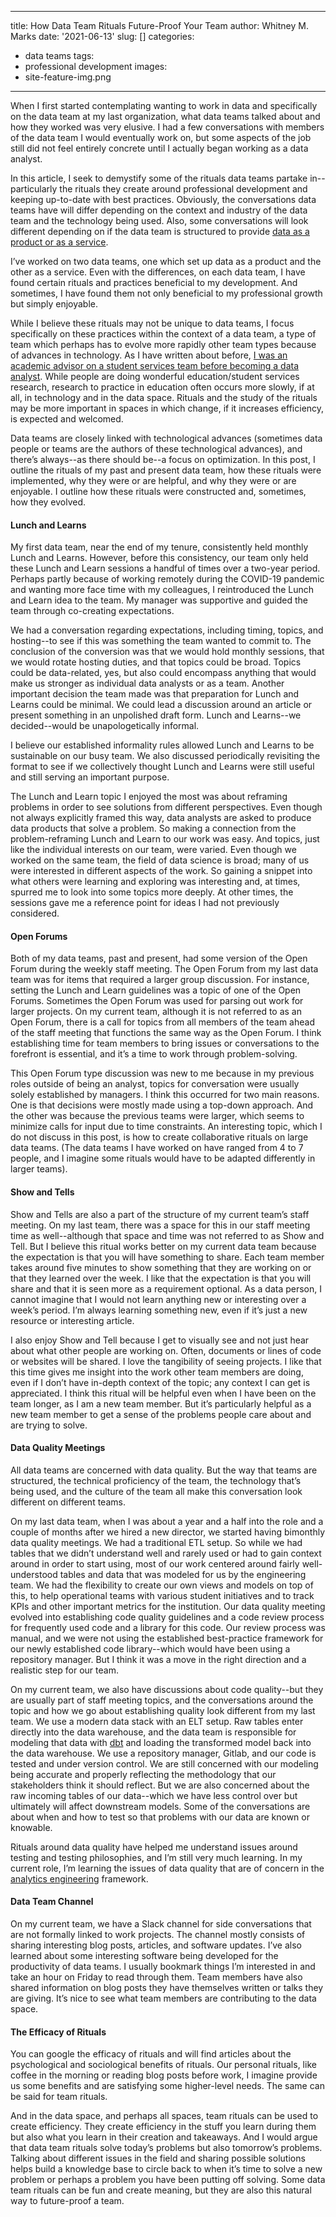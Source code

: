  
---
title: How Data Team Rituals Future-Proof Your Team
author: Whitney M. Marks
date: '2021-06-13'
slug: []
categories:
  - data teams
tags:
  - professional development
images:
  - site-feature-img.png
---

When I first started contemplating wanting to work in data and specifically on the data team at my last organization, what data teams talked about and how they worked was very elusive. I had a few conversations with members of the data team I would eventually work on, but some aspects of the job still did not feel entirely concrete until I actually began working as a data analyst. 

In this article, I seek to demystify some of the rituals data teams partake in--particularly the rituals they create around professional development and keeping up-to-date with best practices. Obviously, the conversations data teams have will differ depending on the context and industry of the data team and the technology being used. Also, some conversations will look different depending on if the data team is structured to provide [data as a product or as a service](https://locallyoptimistic.com/post/run-your-data-team-like-a-product-team/).

I’ve worked on two data teams, one which set up data as a product and the other as a service. Even with the differences, on each data team, I have found certain rituals and practices beneficial to my development. And sometimes, I have found them not only beneficial to my professional growth but simply enjoyable. 

While I believe these rituals may not be unique to data teams, I focus specifically on these practices within the context of a data team, a type of team which perhaps has to evolve more rapidly  other team types because of advances in technology. As I have written about before, [I was an academic advisor on a student services team before becoming a data analyst](https://whitneymichelle.netlify.app/post/from-academic-advisor-to-data-analyst/from-academic-advisor-to-data-analyst/). While people are doing wonderful education/student services research, research to practice in education often occurs more slowly, if at all,  in technology and in the data space. Rituals and the study of the rituals may be more important in spaces in which change, if it increases efficiency, is expected and welcomed.

Data teams are closely linked with technological advances (sometimes data people or teams are the authors of these technological advances), and there’s always--as there should be--a focus on optimization. In this post, I outline the rituals of my past and present data team, how these rituals were implemented, why they were or are helpful, and why they were or are enjoyable. I outline how these rituals were constructed and, sometimes, how they evolved. 

#### Lunch and Learns

My first data team, near the end of my tenure, consistently held monthly Lunch and Learns. However, before this consistency, our team only held these Lunch and Learn sessions a handful of times over a two-year period. Perhaps partly because of working remotely during the COVID-19 pandemic and wanting more face time with my colleagues, I reintroduced the Lunch and Learn idea to the team. My manager was supportive and guided the team through co-creating expectations. 

We had a conversation regarding expectations, including timing, topics, and hosting--to see if this was something the team wanted to commit to. The conclusion of the conversion was that we would hold monthly sessions, that we would rotate hosting duties, and that topics could be broad. Topics could be data-related, yes, but also could encompass anything that would make us stronger as individual data analysts or as a team. Another important decision the team made was that preparation for Lunch and Learns could be minimal. We could lead a discussion around an article or present something in an unpolished draft form. Lunch and Learns--we decided--would be unapologetically informal.

I believe our established informality rules allowed Lunch and Learns to be sustainable on our busy team. We also discussed periodically revisiting the format to see if we collectively thought Lunch and Learns were still useful and still serving an important purpose.

The Lunch and Learn topic I enjoyed the most was about reframing problems in order to see solutions from different perspectives. Even though not always explicitly framed this way, data analysts are asked to produce data products that solve a problem. So making a connection from the problem-reframing Lunch and Learn to our work was easy. And topics, just like the individual interests on our team, were varied. Even though we worked on the same team, the field of data science is broad; many of us were interested in different aspects of the work. So gaining a snippet into what others were learning and exploring was interesting and, at times, spurred me to look into some topics more deeply. At other times, the sessions gave me a reference point for ideas I had not previously considered.

#### Open Forums 

Both of my data teams, past and present, had some version of the Open Forum during the weekly staff meeting. The Open Forum from my last data team was for items that required a larger group discussion. For instance, setting the Lunch and Learn guidelines was a topic of one of the Open Forums. Sometimes the Open Forum was used for parsing out work for larger projects. On my current team, although it is not referred to as an Open Forum, there is a call for topics from all members of the team ahead of the staff meeting that functions the same way as the Open Forum. I think establishing time for team members to bring issues or conversations to the forefront is essential, and it’s a time to work through problem-solving. 

This Open Forum type discussion was new to me because in my previous roles outside of being an analyst, topics for conversation were usually solely established by managers. I think this occurred for two main reasons. One is that decisions were mostly made using a top-down approach. And the other was because the previous teams were larger, which seems to minimize calls for input due to time constraints. An interesting topic, which I do not discuss in this post, is how to create collaborative rituals on large data teams. (The data teams I have worked on have ranged from 4 to 7 people, and I imagine some rituals would have to be adapted differently in larger teams).

#### Show and Tells

Show and Tells are also a part of the structure of my current team’s staff meeting. On my last team, there was a space for this in our staff meeting time as well--although that space and time was not referred to as Show and Tell. But I believe this ritual works better on my current data team because the expectation is that you will have something to share. Each team member takes around five minutes to show something that they are working on or that they learned over the week. I like that the expectation is that you will share and that it is seen more as a requirement  optional. As a data person, I cannot imagine that I would not learn anything new or interesting over a week’s period. I’m always learning something new, even if it’s just a new resource or interesting article.

I also enjoy Show and Tell because I get to visually see and not just hear about what other people are working on. Often, documents or lines of code or websites will be shared. I love the tangibility of seeing projects. I like that this time gives me insight into the work other team members are doing, even if I don’t have in-depth context of the topic; any context I can get is appreciated. I think this ritual will be helpful even when I have been on the team longer, as I am a new team member. But it’s particularly helpful as a new team member to get a sense of the problems people care about and are trying to solve. 

#### Data Quality Meetings

All data teams are concerned with data quality. But the way that teams are structured, the technical proficiency of the team, the technology that’s being used, and the culture of the team all make this conversation look different on different teams.

On my last data team, when I was about a year and a half into the role and a couple of months after we hired a new director, we started having bimonthly data quality meetings. We had a traditional ETL setup. So while we had tables that we didn’t understand well and rarely used or had to gain context around in order to start using, most of our work centered around fairly well-understood tables and data that was modeled for us by the engineering team. We had the flexibility to create our own views and models on top of this, to help operational teams with various student initiatives and to track KPIs and other important metrics for the institution. Our data quality meeting evolved into establishing code quality guidelines and a code review process for frequently used code and a library for this code. Our review process was manual, and we were not using the established best-practice framework for our newly established code library--which would have been using a repository manager. But I think it was a move in the right direction and a realistic step for our team.

On my current team, we also have discussions about code quality--but they are usually part of staff meeting topics, and the conversations around the topic and how we go about establishing quality look different  from my last team. We use a modern data stack with an ELT setup. Raw tables enter directly into the data warehouse, and the data team is responsible for modeling that data with [dbt](https://blog.getdbt.com/what--exactly--is-dbt-/) and loading the transformed model back into the data warehouse. We use a repository manager, Gitlab, and our code is tested and under version control. We are still concerned with our modeling being accurate and properly reflecting the methodology that our stakeholders think it should reflect. But we are also concerned about the raw incoming tables of our data--which we have less control over but ultimately will affect downstream models. Some of the conversations are about when and how to test so that problems with our data are known or knowable.

Rituals around data quality have helped me understand issues around testing and testing philosophies, and I’m still very much learning. In my current role, I’m learning the issues of data quality that are of concern in the [analytics engineering](https://www.getdbt.com/what-is-analytics-engineering/) framework.

#### Data Team Channel

On my current team, we have a Slack channel for side conversations that are not formally linked to work projects. The channel mostly consists of sharing interesting blog posts, articles, and software updates. I’ve also learned about some interesting software being developed for the productivity of data teams. I usually bookmark things I’m interested in and take an hour on Friday to read through them. Team members have also shared information on blog posts they have themselves written or talks they are giving. It’s nice to see what team members are contributing to the data space.

#### The Efficacy of Rituals

You can google the efficacy of rituals and will find articles about the psychological and sociological benefits of rituals. Our personal rituals, like coffee in the morning or reading blog posts before work, I imagine provide us some benefits and are satisfying some higher-level needs. The same can be said for team rituals. 

And in the data space, and perhaps all spaces, team rituals can be used to create efficiency. They create efficiency in the stuff you learn during them but also what you learn in their creation and takeaways. And I would argue that data team rituals solve today’s problems but also tomorrow’s problems. Talking about different issues in the field and sharing possible solutions helps build a knowledge base to circle back to when it’s time to solve a new problem or perhaps a problem you have been putting off solving. Some data team rituals can be fun and create meaning, but they are also this natural way to future-proof a team.

